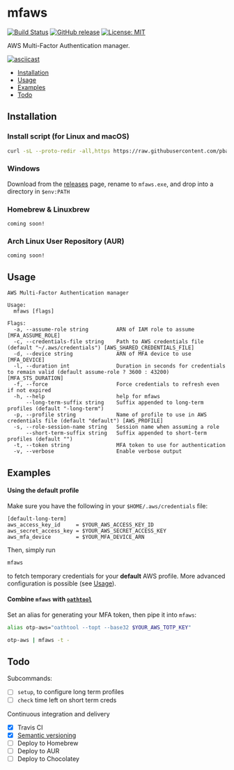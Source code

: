 # mfaws
[![Build Status](https://travis-ci.org/pbar1/mfaws.svg?branch=master)](https://travis-ci.org/pbar1/mfaws)
[![GitHub release](https://img.shields.io/github/release/pbar1/mfaws.svg)](https://github.com/pbar1/mfaws/releases/latest)
[![License: MIT](https://img.shields.io/badge/License-MIT-yellow.svg)](https://opensource.org/licenses/MIT)

AWS Multi-Factor Authentication manager.

[![asciicast](https://asciinema.org/a/194171.png)](https://asciinema.org/a/194171)

<!-- toc -->
* [Installation](#installation)
* [Usage](#usage)
* [Examples](#examples)
* [Todo](#todo)
<!-- tocstop -->

<!-- installation -->
## Installation

### Install script (for Linux and macOS)
```sh
curl -sL --proto-redir -all,https https://raw.githubusercontent.com/pbar1/mfaws/master/install.sh | sh
```

### Windows
Download from the [releases][1] page, rename to `mfaws.exe`, and drop into a directory in `$env:PATH`

### Homebrew & Linuxbrew
```
coming soon!
```

### Arch Linux User Repository (AUR)
```
coming soon!
```
<!-- installationstop -->

<!-- usage -->
## Usage
```
AWS Multi-Factor Authentication manager

Usage:
  mfaws [flags]

Flags:
  -a, --assume-role string         ARN of IAM role to assume [MFA_ASSUME_ROLE]
  -c, --credentials-file string    Path to AWS credentials file (default "~/.aws/credentials") [AWS_SHARED_CREDENTIALS_FILE]
  -d, --device string              ARN of MFA device to use [MFA_DEVICE]
  -l, --duration int               Duration in seconds for credentials to remain valid (default assume-role ? 3600 : 43200) [MFA_STS_DURATION]
  -f, --force                      Force credentials to refresh even if not expired
  -h, --help                       help for mfaws
      --long-term-suffix string    Suffix appended to long-term profiles (default "-long-term")
  -p, --profile string             Name of profile to use in AWS credentials file (default "default") [AWS_PROFILE]
  -s, --role-session-name string   Session name when assuming a role
      --short-term-suffix string   Suffix appended to short-term profiles (default "")
  -t, --token string               MFA token to use for authentication
  -v, --verbose                    Enable verbose output
```
<!-- usagestop -->

<!-- examples -->
## Examples

#### Using the default profile
Make sure you have the following in your `$HOME/.aws/credentials` file:
```
[default-long-term]
aws_access_key_id     = $YOUR_AWS_ACCESS_KEY_ID
aws_secret_access_key = $YOUR_AWS_SECRET_ACCESS_KEY
aws_mfa_device        = $YOUR_MFA_DEVICE_ARN
```

Then, simply run
```sh
mfaws
```
to fetch temporary credentials for your **default** AWS profile. More advanced configuration is possible (see [Usage](#usage)).

#### Combine `mfaws` with [`oathtool`][2]
Set an alias for generating your MFA token, then pipe it into `mfaws`:
```sh
alias otp-aws="oathtool --topt --base32 $YOUR_AWS_TOTP_KEY"

otp-aws | mfaws -t -
```
<!-- examplesstop -->

<!-- todo -->
## Todo
Subcommands:
- [ ] `setup`, to configure long term profiles
- [ ] `check` time left on short term creds

Continuous integration and delivery
- [x] Travis CI
- [x] [Semantic versioning][3]
- [ ] Deploy to Homebrew
- [ ] Deploy to AUR
- [ ] Deploy to Chocolatey
<!-- todostop -->

[1]: https://github.com/pbar1/mfaws/releases
[2]: https://www.nongnu.org/oath-toolkit/
[3]: https://github.com/go-semantic-release/semantic-release
